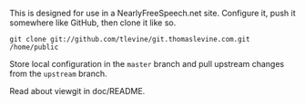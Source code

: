 This is designed for use in a NearlyFreeSpeech.net site. Configure it,
push it somewhere like GitHub, then clone it like so.

    git clone git://github.com/tlevine/git.thomaslevine.com.git /home/public

Store local configuration in the `master` branch and pull upstream changes
from the `upstream` branch.

Read about viewgit in doc/README.
